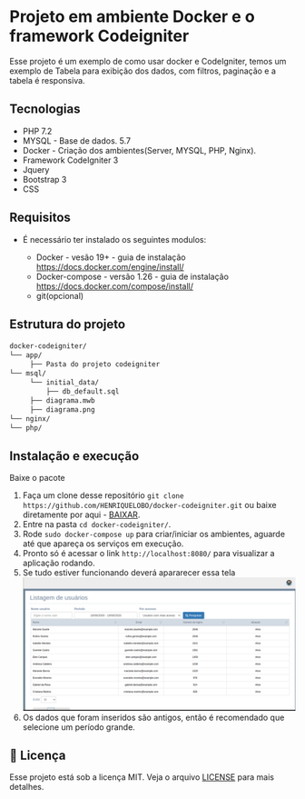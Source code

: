 # Projeto em ambiente Docker e o framework Codeigniter


Esse projeto é um exemplo de como usar docker e CodeIgniter, temos um exemplo de Tabela para exibição dos dados, com filtros, paginação e a tabela é responsiva.

## Tecnologias
   * PHP 7.2
   * MYSQL - Base de dados. 5.7
   * Docker - Criação dos ambientes(Server, MYSQL, PHP, Nginx).
   * Framework CodeIgniter 3
   * Jquery
   * Bootstrap 3
   * CSS

## Requisitos
- É necessário ter instalado os seguintes modulos:

  * Docker - vesão 19+ - guia de instalação https://docs.docker.com/engine/install/
  * Docker-compose - versão 1.26 - guia de instalação https://docs.docker.com/compose/install/
  * git(opcional)

## Estrutura do projeto
 ```text
docker-codeigniter/
└── app/
      ├── Pasta do projeto codeigniter
└── msql/
      └── initial_data/
          ├── db_default.sql
      ├── diagrama.mwb
      ├── diagrama.png
└── nginx/
└── php/
```

## Instalação e execução
Baixe o pacote 

1. Faça um clone desse repositório 
  `git clone https://github.com/HENRIQUELOBO/docker-codeigniter.git` 
  ou baixe diretamente por aqui - [BAIXAR](https://codeload.github.com/HENRIQUELOBO/docker-codeigniter/zip/master).
2. Entre na pasta `cd docker-codeigniter/`.
3. Rode `sudo docker-compose up` para criar/iniciar os ambientes, aguarde até que apareça os serviços em execução.
5. Pronto só é acessar o link `http://localhost:8080/` para visualizar a aplicação rodando.
6. Se tudo estiver funcionando deverá apararecer essa tela
![alt text](https://github.com/HENRIQUELOBO/docker-codeigniter/blob/master/exemple.png "VEJA")
7. Os dados que foram inseridos são antigos, então é recomendado que selecione um período grande.
## :memo: Licença
Esse projeto está sob a licença MIT. Veja o arquivo [LICENSE](LICENSE) para mais detalhes.
